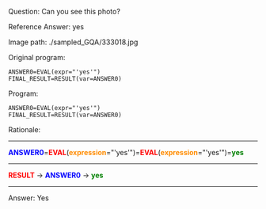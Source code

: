 Question: Can you see this photo?

Reference Answer: yes

Image path: ./sampled_GQA/333018.jpg

Original program:

```
ANSWER0=EVAL(expr="'yes'")
FINAL_RESULT=RESULT(var=ANSWER0)
```
Program:

```
ANSWER0=EVAL(expr="'yes'")
FINAL_RESULT=RESULT(var=ANSWER0)
```
Rationale:

<hr><div><b><span style='color: blue;'>ANSWER0</span></b>=<b><span style='color: red;'>EVAL</span></b>(<b><span style='color: darkorange;'>expression</span></b>="'yes'")=<b><span style='color: red;'>EVAL</span></b>(<b><span style='color: darkorange;'>expression</span></b>="'yes'")=<b><span style='color: green;'>yes</span></b></div><hr><div><b><span style='color: red;'>RESULT</span></b> -> <b><span style='color: blue;'>ANSWER0</span></b> -> <b><span style='color: green;'>yes</span></b></div><hr>

Answer: Yes

